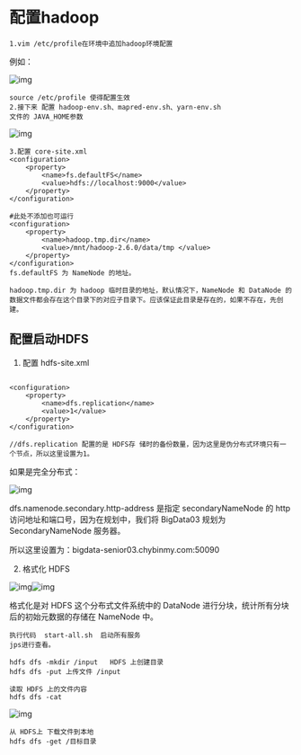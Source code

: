# 配置hadoop

```
1.vim /etc/profile在环境中追加hadoop环境配置

```

例如：

![img](https://segmentfault.com/img/remote/1460000010487542)

```
source /etc/profile 使得配置生效
2.接下来 配置 hadoop-env.sh、mapred-env.sh、yarn-env.sh 
文件的 JAVA_HOME参数

```

![img](https://segmentfault.com/img/remote/1460000010487544)

```
3.配置 core-site.xml
<configuration>
    <property>
        <name>fs.defaultFS</name>
        <value>hdfs://localhost:9000</value>
    </property>
</configuration>
```

```
#此处不添加也可运行
<configuration>
    <property>
        <name>hadoop.tmp.dir</name>
        <value>/mnt/hadoop-2.6.0/data/tmp </value>
    </property>
</configuration>
fs.defaultFS 为 NameNode 的地址。

hadoop.tmp.dir 为 hadoop 临时目录的地址，默认情况下，NameNode 和 DataNode 的数据文件都会存在这个目录下的对应子目录下。应该保证此目录是存在的，如果不存在，先创建。
```





## 配置启动HDFS

1. 配置 hdfs-site.xml

```

<configuration>
    <property>
        <name>dfs.replication</name>
        <value>1</value>
    </property>
</configuration>

//dfs.replication 配置的是 HDFS存 储时的备份数量，因为这里是伪分布式环境只有一个节点，所以这里设置为1。
```

如果是完全分布式：

![img](http://mmbiz.qpic.cn/mmbiz_png/0vU1ia3htaaMNqpEVdFK3aXtApjKSZxEvKrEYcolIltNLojHHfhdVC5VVGEyR42hNSib5mvZjvzM7MNwnz7vgBiaQ/640?wx_fmt=png&tp=webp&wxfrom=5&wx_lazy=1)

dfs.namenode.secondary.http-address 是指定 secondaryNameNode 的 http 访问地址和端口号，因为在规划中，我们将 BigData03 规划为 SecondaryNameNode 服务器。

所以这里设置为：bigdata-senior03.chybinmy.com:50090

2. 格式化 HDFS

![img](https://segmentfault.com/img/remote/1460000010487553)![img](https://segmentfault.com/img/remote/1460000010487552)

格式化是对 HDFS 这个分布式文件系统中的 DataNode 进行分块，统计所有分块后的初始元数据的存储在 NameNode 中。

```
执行代码  start-all.sh  启动所有服务
jps进行查看。

hdfs dfs -mkdir /input   HDFS 上创建目录
hdfs dfs -put 上传文件 /input

读取 HDFS 上的文件内容
hdfs dfs -cat 
```

![img](https://segmentfault.com/img/remote/1460000010487563)

```
从 HDFS上 下载文件到本地
hdfs dfs -get /目标目录

```

